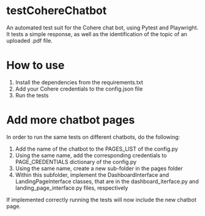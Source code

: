 # testCohereChatbot
An automated test suit for the Cohere chat bot, using Pytest and Playwright.
It tests a simple response, as well as the identification of the topic of an uploaded .pdf file.

# How to use
1. Install the dependencies from the requirements.txt
2. Add your Cohere credentials to the config.json file
3. Run the tests

# Add more chatbot pages
In order to run the same tests on different chatbots, do the following:
1. Add the name of the chatbot to the PAGES_LIST of the config.py
2. Using the same name, add the corresponding credentials to PAGE_CREDENTIALS dictionary of the config.py
3. Using the same name, create a new sub-folder in the pages folder
4. Within this subfolder, implement the DashboardInterface and LandingPageInterface classes, that are in the dashboard_iterface.py and landing_page_interface.py files, respectively

If implemented correctly running the tests will now include the new chatbot page.
